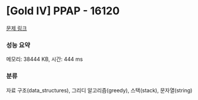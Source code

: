 # [Gold IV] PPAP - 16120 

[문제 링크](https://www.acmicpc.net/problem/16120) 

### 성능 요약

메모리: 38444 KB, 시간: 444 ms

### 분류

자료 구조(data_structures), 그리디 알고리즘(greedy), 스택(stack), 문자열(string)

